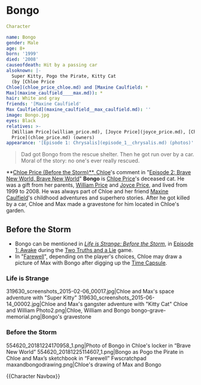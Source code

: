 #  Bongo 

```yaml
Character

name: Bongo
gender: Male
age: 8+
born: '1999'
died: '2008'
causeofdeath: Hit by a passing car
alsoknown: |-
  Super Kitty, Pogo the Pirate, Kitty Cat
  (by [Chloe Price
Chloe](chloe_price_chloe.md) and [Maxine Caulfield: *
Max](maxine_caulfield____max.md)): *
hair: White and gray
friends: '[Maxine Caulfield'
Max Caulfield](maxine_caulfield__max_caulfield.md): ''
image: Bongo.jpg
eyes: Black
relatives: >-
  [William Price](william_price.md), [Joyce Price](joyce_price.md), [Chloe
  Price](chloe_price.md) (owners)
appearance: '[Episode 1: Chrysalis](episode_1__chrysalis.md) (photos)'
```

> Dad got Bongo from the rescue shelter. Then he got run over by a car. Moral of the story: no one's ever really rescued.

**[Chloe Price (Before the Storm)**, Chloe](chloe_price__before_the_storm_____chloe.md)'s comment in "[Episode 2: Brave New World, Brave New World](episode_2__brave_new_world__brave_new_world.md)"
**Bongo** is [Chloe Price](chloe_price.md)'s deceased cat. He was a gift from her parents, [William Price](william.md) and [Joyce Price](joyce.md), and lived from 1999 to 2008. He was always part of Chloe and her friend [Maxine Caulfield](max_caulfield.md)'s childhood adventures and superhero stories. After he got killed by a car, Chloe and Max made a gravestone for him located in Chloe's garden.

##  Before the Storm 
* Bongo can be mentioned in *[Life is Strange: Before the Storm](life_is_strange__before_the_storm.md)*, in [Episode 1: Awake](episode_1.md) during the [Two Truths and a Lie](two_truths_and_a_lie.md) game.
* In "[Farewell](farewell.md)", depending on the player's choices, Chloe may draw a picture of Max with Bongo after digging up the [Time Capsule](time_capsule.md).

###  Life is Strange 

319630_screenshots_2015-02-06_00017.jpg|Chloe and Max's space adventure with "Super Kitty"
319630_screenshots_2015-06-14_00002.jpg|Chloe and Max's gangster adventure with "Kitty Cat"
Chloe and William Photo2.png|Chloe, William and Bongo
bongo-grave-memorial.png|Bongo's gravestone

###  Before the Storm 

554620_20181224170958_1.png|Photo of Bongo in Chloe's locker in “Brave New World”
554620_20181225114607_1.png|Bongo as Pogo the Pirate in Chloe and Max’s sketchbook in “Farewell”
Fwscratchpad maxandbongodrawing.png|Chloe's drawing of Max and Bongo

{{Character Navbox}}

